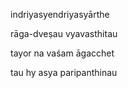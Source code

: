 indriyasyendriyasyārthe

rāga-dveṣau vyavasthitau

tayor na vaśam āgacchet

tau hy asya paripanthinau